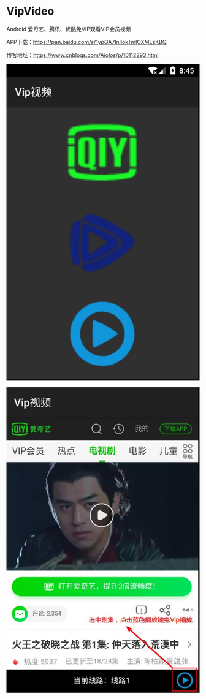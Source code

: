 # VipVideo
Android 爱奇艺、腾讯、优酷免VIP观看VIP会员视频

APP下载：https://pan.baidu.com/s/1ypGA7InlloxTmlCXMLzKBQ

博客地址：https://www.cnblogs.com/Aiolos/p/10112293.html

![Image text](https://github.com/LifeLongInteresting/image/blob/master/activity_main.jpg)

![Image text](https://github.com/LifeLongInteresting/image/blob/master/activity_view.jpg)
